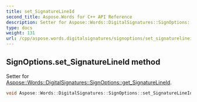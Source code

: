 ```yaml
---
title: set_SignatureLineId
second_title: Aspose.Words for C++ API Reference
description: Setter for Aspose::Words::DigitalSignatures::SignOptions::get_SignatureLineId. 
type: docs
weight: 131
url: /cpp/aspose.words.digitalsignatures/signoptions/set_signaturelineid/
---
```

## SignOptions.set_SignatureLineId method


Setter for [Aspose::Words::DigitalSignatures::SignOptions::get_SignatureLineId](../get_signaturelineid/).

```cpp
void Aspose::Words::DigitalSignatures::SignOptions::set_SignatureLineId(System::Guid value)
```


